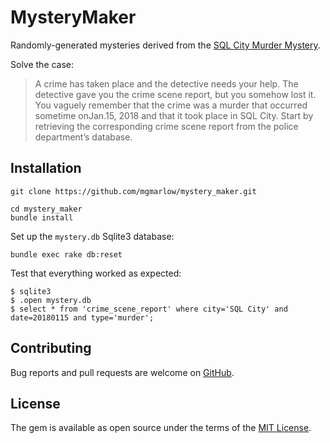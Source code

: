 # MysteryMaker

Randomly-generated mysteries derived from the [SQL City Murder Mystery](https://mystery.knightlab.com/).

Solve the case:

> A crime has taken place and the detective needs your help. The
> detective gave you the crime scene report, but you somehow lost it.
> You vaguely remember that the crime was a ​murder​ that occurred sometime
> on ​Jan.15, 2018​ and that it took place in ​SQL City​. Start by retrieving
> the corresponding crime scene report from the police department’s database.

## Installation

```
git clone https://github.com/mgmarlow/mystery_maker.git

cd mystery_maker
bundle install
```

Set up the `mystery.db` Sqlite3 database:

```
bundle exec rake db:reset
```

Test that everything worked as expected:

```
$ sqlite3
$ .open mystery.db
$ select * from 'crime_scene_report' where city='SQL City' and date=20180115 and type='murder';
```

## Contributing

Bug reports and pull requests are welcome on [GitHub](https://github.com/mgmarlow/mystery_maker).

## License

The gem is available as open source under the terms of the [MIT License](https://opensource.org/licenses/MIT).
